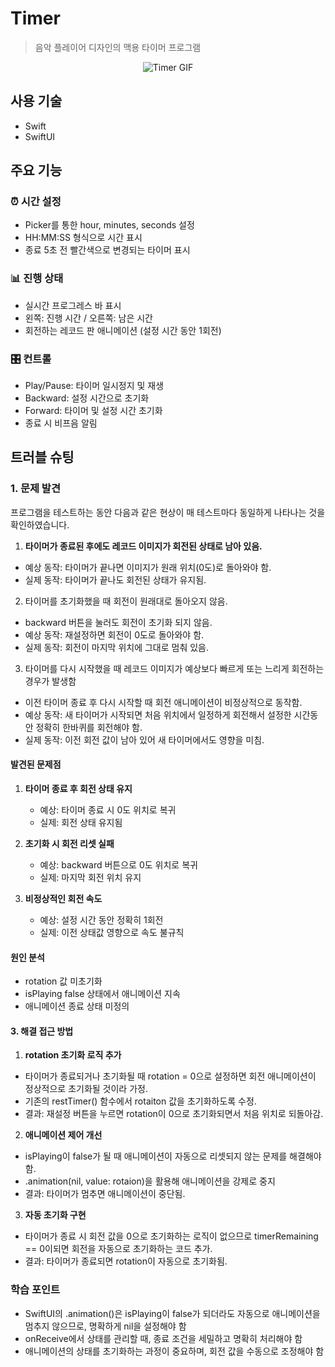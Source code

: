# Timer
> 음악 플레이어 디자인의 맥용 타이머 프로그램

<p align="center">
  <img src="https://github.com/user-attachments/assets/44f86d46-8cd9-4ad9-883a-83d9d83fcdad" alt="Timer GIF">
</p>

## 사용 기술
- Swift
- SwiftUI

## 주요 기능

### ⏰ 시간 설정
- Picker를 통한 hour, minutes, seconds 설정
- HH:MM:SS 형식으로 시간 표시
- 종료 5초 전 빨간색으로 변경되는 타이머 표시

### 📊 진행 상태
- 실시간 프로그레스 바 표시
- 왼쪽: 진행 시간 / 오른쪽: 남은 시간
- 회전하는 레코드 판 애니메이션 (설정 시간 동안 1회전)

### 🎛 컨트롤
- Play/Pause: 타이머 일시정지 및 재생
- Backward: 설정 시간으로 초기화
- Forward: 타이머 및 설정 시간 초기화
- 종료 시 비프음 알림

## 트러블 슈팅

###  1. 문제 발견
프로그램을 테스트하는 동안 다음과 같은 현상이 매 테스트마다 동일하게 나타나는 것을 확인하였습니다.

1. **타이머가 종료된 후에도 레코드 이미지가 회전된 상태로 남아 있음.**
-  예상 동작: 타이머가 끝나면 이미지가 원래 위치(0도)로 돌아와야 함.
-  실제 동작: 타이머가 끝나도 회전된 상태가 유지됨.

2. 타이머를 초기화했을 때 회전이 원래대로 돌아오지 않음.
- backward 버튼을 눌러도 회전이 초기화 되지 않음.
- 예상 동작: 재설정하면 회전이 0도로 돌아와야 함.
- 실제 동작: 회전이 마지막 위치에 그대로 멈춰 있음.

3. 타이머를 다시 시작했을 때 레코드 이미지가 예상보다 빠르게 또는 느리게 회전하는 경우가 발생함
- 이전 타이머 종료 후 다시 시작할 때 회전 애니메이션이 비정상적으로 동작함.
- 예상 동작: 새 타이머가 시작되면 처음 위치에서 일정하게 회전해서 설정한 시간동안 정확히 한바퀴를 회전해야 함.
- 실제 동작: 이전 회전 값이 남아 있어 새 타이머에서도 영향을 미침.

#### 발견된 문제점
1. **타이머 종료 후 회전 상태 유지**
   - 예상: 타이머 종료 시 0도 위치로 복귀
   - 실제: 회전 상태 유지됨

2. **초기화 시 회전 리셋 실패**
   - 예상: backward 버튼으로 0도 위치로 복귀
   - 실제: 마지막 회전 위치 유지

3. **비정상적인 회전 속도**
   - 예상: 설정 시간 동안 정확히 1회전
   - 실제: 이전 상태값 영향으로 속도 불규칙

#### 원인 분석
- rotation 값 미초기화
- isPlaying false 상태에서 애니메이션 지속
- 애니메이션 종료 상태 미정의

#### 3. 해결 접근 방법
1. **rotation 초기화 로직 추가**
  - 타이머가 종료되거나 초기화될 때 rotation = 0으로 설정하면 회전 애니메이션이 정상적으로 초기화될 것이라 가정.
  - 기존의 restTimer() 함수에서 rotaiton 값을 초기화하도록 수정.
  - 결과: 재설정 버튼을 누르면 rotation이 0으로 초기화되면서 처음 위치로 되돌아감.

2. **애니메이션 제어 개선**
  - isPlaying이 false가 될 때 애니메이션이 자동으로 리셋되지 않는 문제를 해결해야 함.
  - .animation(nil, value: rotaion)을 활용해 애니메이션을 강제로 중지
  - 결과: 타이머가 멈추면 애니메이션이 중단됨.

3. **자동 초기화 구현**
  - 타이머가 종료 시 회전 값을 0으로 초기화하는 로직이 없으므로 timerRemaining == 0이되면 회전을 자동으로 초기화하는 코드 추가.
  - 결과: 타이머가 종료되면 rotation이 자동으로 초기화됨.

### 학습 포인트
- SwiftUI의 .animation()은 isPlaying이 false가 되더라도 자동으로 애니메이션을 멈추지 않으므로, 명확하게 nil을 설정해야 함
- onReceive에서 상태를 관리할 때, 종료 조건을 세밀하고 명확히 처리해야 함
- 애니메이션의 상태를 초기화하는 과정이 중요하며, 회전 값을 수동으로 조정해야 함
